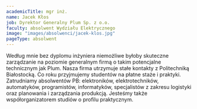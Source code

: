 ```yaml
---
academicTitle: mgr inż.
name: Jacek Kłos
job: Dyrektor Generalny Plum Sp. z o.o.
faculty: absolwent Wydziału Elektrycznego
image: "images/absolwenci/jacek-klos.jpg"
pageType: absolwent
---
```


Według mnie bez dyplomu inżyniera niemożliwe byłoby skuteczne zarządzanie na poziomie generalnym firmą o takim potencjalne technicznym jak Plum. Nasza firma utrzymuje stałe kontakty z Politechniką Białostocką. Co roku przyjmujemy studentów na płatne staże i praktyki. Zatrudniamy absolwentów PB: elektroników, elektrotechników, automatyków, programistów, informatyków, specjalistów z zakresu logistyki oraz planowania i zarządzania produkcją. Jesteśmy także współorganizatorem studiów o profilu praktycznym.
